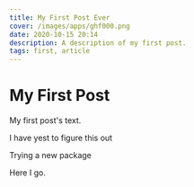 ```yaml
---
title: My First Post Ever
cover: /images/apps/ghf000.png
date: 2020-10-15 20:14
description: A description of my first post.
tags: first, article
---
```

# My First Post

My first post's text.

I have yest to figure this out

Trying a new package

Here I go.

